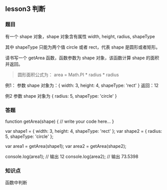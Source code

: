## lesson3 判断

### 题目

有一个 shape 对象，shape 对象含有属性 width, height, radius, shapeType

其中 shapeType 只能为两个值 circle 或者 rect，代表 shape 是圆形或者矩形。

请书写一个 getArea 函数，函数参数为 shape 对象，该函数计算 shape 的面积并返回。

> 圆形面积公式为： area = Math.PI * radius * radius

例1：
参数 shape 对象为：{ width: 3, height: 4, shapeType: 'rect' }
返回：12

例2
参数 shape 对象为 { radius: 5, shapeType: 'circle' }

### 答题
function getArea(shape) {
  // write your code here...
}

var shape1 = { width: 3, height: 4, shapeType: 'rect' };
var shape2 = { radius: 5, shapeType: 'circle' };

var area1 = getArea(shape1);
var area2 = getArea(shape2);

console.log(area1); // 输出 12
console.log(area2); // 输出 73.5398

### 知识点

函数中判断

